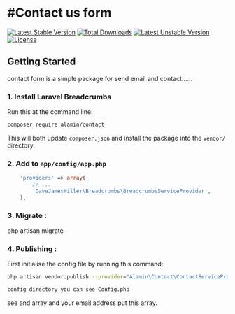 #Contact us form 
===
[![Latest Stable Version](https://poser.pugx.org/alamin/contact/v/stable)](https://packagist.org/packages/alamin/contact)
[![Total Downloads](https://poser.pugx.org/alamin/contact/downloads)](https://packagist.org/packages/alamin/contact)
[![Latest Unstable Version](https://poser.pugx.org/alamin/contact/v/unstable)](https://packagist.org/packages/alamin/contact)
[![License](https://poser.pugx.org/alamin/contact/license)](https://packagist.org/packages/alamin/contact)

 
 Getting Started
--------------------------------------------------------------------------------
contact form is a simple package for send email and contact......
 

### 1. Install Laravel Breadcrumbs

Run this at the command line:

```bash
composer require alamin/contact
```

This will both update `composer.json` and install the package into the `vendor/` directory.


### 2. Add to `app/config/app.php`
```php
    'providers' => array(
        // ...
        'DaveJamesMiller\Breadcrumbs\BreadcrumbsServiceProvider',
    ),
``` 
### 3. Migrate : 

 php artisan migrate 
 
 
 ### 4. Publishing :
 
 First initialise the config file by running this command:

```bash
php artisan vendor:publish --provider="Alamin\Contact\ContactServiceProvider"
```
```bash
config directory you can see Config.php
```
see and array and your email address put this array.
 
 

 
